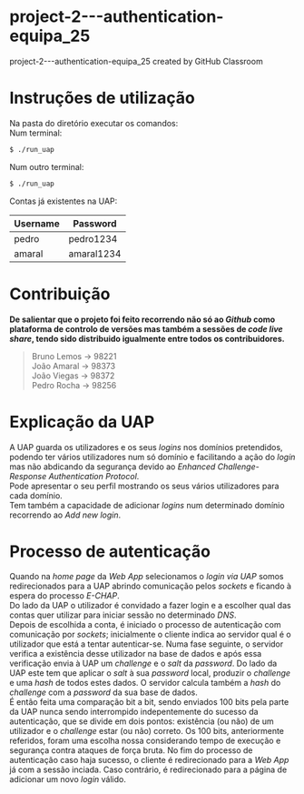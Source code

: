 # project-2---authentication-equipa_25
project-2---authentication-equipa_25 created by GitHub Classroom

# Instruções de utilização
Na pasta do diretório executar os comandos: <br>
Num terminal:
```bash
$ ./run_uap
```

Num outro terminal:
```bash
$ ./run_uap
```

Contas já existentes na UAP:
<table>
  <thead>
    <th>Username</th>
    <th>Password</th>
  </thead>
  <tbody>
    <tr>
      <td>pedro</td>
      <td>pedro1234</td>
    </tr>
    <tr>
      <td>amaral</td>
      <td>amaral1234</td>
    </tr>
  </tbody>
</table>

# Contribuição
**De salientar que o projeto foi feito recorrendo não só ao <i>Github</i> como plataforma de controlo de versões mas também a sessões de <i>code live share</i>, tendo sido distribuido igualmente entre todos os contribuidores.**
> Bruno Lemos -> 98221 <br>
> João Amaral -> 98373 <br>
> João Viegas -> 98372 <br>
> Pedro Rocha -> 98256 <br>

# Explicação da UAP
A UAP guarda os utilizadores e os seus <i>logins</i> nos domínios pretendidos, podendo ter vários utilizadores num só domínio e facilitando a ação do <i>login</i> mas não abdicando da segurança devido ao <i>Enhanced Challenge-Response Authentication Protocol</i>. <br>
Pode apresentar o seu perfil mostrando os seus vários utilizadores para cada domínio. <br>
Tem também a capacidade de adicionar <i>logins</i> num determinado domínio recorrendo ao <i>Add new login</i>.

# Processo de autenticação
Quando na <i>home page</i> da <i>Web App</i> selecionamos o <i>login via UAP</i> somos redirecionados para a UAP abrindo comunicação pelos <i>sockets</i> e ficando à espera do processo <i>E-CHAP</i>. <br>
Do lado da UAP o utilizador é convidado a fazer login e a escolher qual das contas quer utilizar para iniciar sessão no determinado <i>DNS</i>. <br>
Depois de escolhida a conta, é iniciado o processo de autenticação com comunicação por <i>sockets</i>; inicialmente o cliente indica ao servidor qual é o utilizador que está a tentar autenticar-se.
Numa fase seguinte, o servidor verifica a existência desse utilizador na base de dados e após essa verificação envia à UAP um <i>challenge</i> e o <i>salt</i> da <i>password</i>. Do lado da UAP este tem que aplicar o <i>salt</i> à sua <i>password</i> local, produzir o <i>challenge</i> e uma <i>hash</i> de todos estes dados.
O servidor calcula também a <i>hash</i> do <i>challenge</i> com a <i>password</i> da sua base de dados. <br>
É então feita uma comparação bit a bit, sendo enviados 100 bits pela parte da UAP nunca sendo interrompido indepentemente do sucesso da autenticação, que se divide em dois pontos: existência (ou não) de um utilizador e o <i>challenge</i> estar (ou não) correto.
Os 100 bits, anteriormente referidos, foram uma escolha nossa considerando tempo de execução e segurança contra ataques de força bruta.
No fim do processo de autenticação caso haja sucesso, o cliente é redirecionado para a <i>Web App</i> já com a sessão inciada. Caso contrário, é redirecionado para a página de adicionar um novo <i>login</i> válido.
